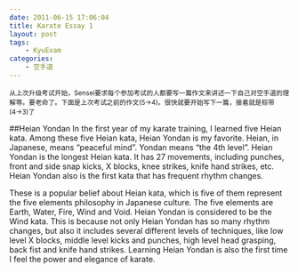 ```yaml
---
date: 2011-06-15 17:06:04
title: Karate Essay 1
layout: post
tags:
    - KyuExam
categories:
    - 空手道
---
```

<small>从上次升级考试开始，Sensei要求每个参加考试的人都要写一篇作文来讲述一下自己对空手道的理解等。要老命了。下面是上次考试之前的作文(5→4)。很快就要开始写下一篇，接着就是棕带(4→3)了</small>

##Heian Yondan
In the first year of my karate training, I learned five Heian kata. Among these five Heian kata, Heian Yondan is my favorite. Heian, in Japanese, means “peaceful mind”. Yondan means “the 4th level”. Heian Yondan is the longest Heian kata. It has 27 movements, including punches, front and side snap kicks, X blocks, knee strikes, knife hand strikes, etc. Heian Yondan also is the first kata that has frequent rhythm changes.

These is a popular belief about Heian kata, which is five of them represent the five elements philosophy in Japanese culture. The five elements are Earth, Water, Fire, Wind and Void. Heian Yondan is considered to be the Wind kata. This is because not only Heian Yondan has so many rhythm changes, but also it includes several different levels of techniques, like low level X blocks, middle level kicks and punches, high level head grasping, back fist and knife hand strikes. Learning Heian Yondan is also the first time I feel the power and elegance of karate.
